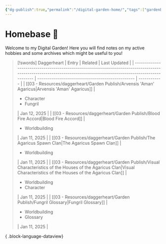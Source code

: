 ```yaml
---
{"dg-publish":true,"permalink":"/digital-garden-home/","tags":["gardenEntry"]}
---
```


# Homebase 🚀

Welcome to my Digital Garden! Here you will find notes on my active hobbies and some archives which might be useful to you!

>[!swords] Daggerheart
> | Entry                                                                                                                                                                 | Related                                           | Last Updated |
> | --------------------------------------------------------------------------------------------------------------------------------------------------------------------- | ------------------------------------------------- | ------------ |
> | [[03 - Resources/daggerheart/Garden Publish/Arvensis 'Aman' Agaricus\|Arvensis 'Aman' Agaricus]]                                                                   | <ul><li>Character</li><li>Fungril</li></ul>       | Jan 12, 2025 |
> | [[03 - Resources/daggerheart/Garden Publish/Blood Fire Accord\|Blood Fire Accord]]                                                                                 | <ul><li>Worldbuilding</li></ul>                   | Jan 11, 2025 |
> | [[03 - Resources/daggerheart/Garden Publish/The Agaricus Spawn Clan\|The Agaricus Spawn Clan]]                                                                     | <ul><li>Worldbuilding</li></ul>                   | Jan 11, 2025 |
> | [[03 - Resources/daggerheart/Garden Publish/Visual Characteristics of the Houses of the Agaricus Clan\|Visual Characteristics of the Houses of the Agaricus Clan]] | <ul><li>Worldbuilding</li><li>Character</li></ul> | Jan 11, 2025 |
> | [[03 - Resources/daggerheart/Garden Publish/Fungril Glossary\|Fungril Glossary]]                                                                                   | <ul><li>Worldbuilding</li><li>Glossary</li></ul>  | Jan 11, 2025 |
> 
{ .block-language-dataview}
